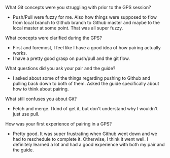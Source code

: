 What Git concepts were you struggling with prior to the GPS session?
* Push/Pull were fuzzy for me. Also how things were supposed to flow from local branch to Github branch to Github master and maybe to the local master at some point. That was all super fuzzy.

What concepts were clarified during the GPS?
* First and foremost, I feel like I have a good idea of how pairing actually works.
* I have a pretty good grasp on push/pull and the git flow.

What questions did you ask your pair and the guide?
* I asked about some of the things regarding pushing to Github and pulling back down to both of them. Asked the guide specifically about how to think about pairing.

What still confuses you about Git?
* Fetch and merge. I kind of get it, but don't understand why I wouldn't just use pull.

How was your first experience of pairing in a GPS?
* Pretty good. It was super frustrating when Github went down and we had to reschedule to complete it. Otherwise, I think it went well. I definitely learned a lot and had a good experience with both my pair and the guide. 